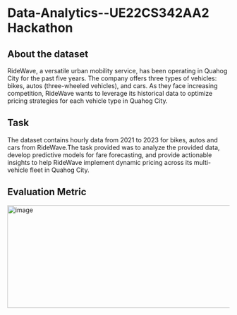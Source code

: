 # Data-Analytics--UE22CS342AA2 Hackathon 

## About the dataset 
RideWave, a versatile urban mobility service, has been operating in Quahog City for the past five years. The company offers three types of vehicles: bikes, autos (three-wheeled vehicles), and cars. As they face increasing competition, RideWave wants to leverage its historical data to optimize pricing strategies for each vehicle type in Quahog City.

## Task
The dataset contains hourly data from 2021 to 2023 for bikes, autos and cars from RideWave.The task provided was to analyze the provided data, develop predictive models for fare forecasting, and provide actionable insights to help RideWave implement dynamic pricing across its multi-vehicle fleet in Quahog City.

## Evaluation Metric 
<img width="954" height="233" alt="image" src="https://github.com/user-attachments/assets/a9ec5a5b-62ff-45f6-aa72-c6eb7e8b14bd" />

